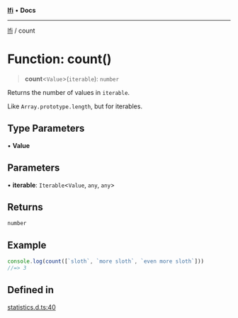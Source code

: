 [**lfi**](../readme.md) • **Docs**

***

[lfi](../globals.md) / count

# Function: count()

> **count**\<`Value`\>(`iterable`): `number`

Returns the number of values in `iterable`.

Like `Array.prototype.length`, but for iterables.

## Type Parameters

• **Value**

## Parameters

• **iterable**: `Iterable`\<`Value`, `any`, `any`\>

## Returns

`number`

## Example

```js
console.log(count([`sloth`, `more sloth`, `even more sloth`]))
//=> 3
```

## Defined in

[statistics.d.ts:40](https://github.com/TomerAberbach/lfi/blob/fd6e1ff9d7b7d249090f89ead6d0a30e26aba2e4/src/operations/statistics.d.ts#L40)
